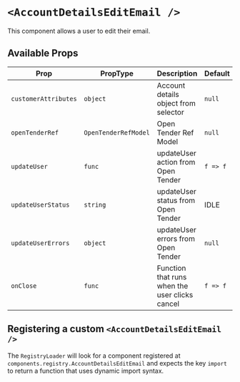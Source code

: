 # `<AccountDetailsEditEmail />`

This component allows a user to edit their email.

## Available Props

| Prop                 | PropType             | Description                                    | Default  |
| -------------------- | -------------------- | ---------------------------------------------- | -------- |
| `customerAttributes` | `object`             | Account details object from selector           | `null`   |
| `openTenderRef`      | `OpenTenderRefModel` | Open Tender Ref Model                          | `null`   |
| `updateUser`         | `func`               | updateUser action from Open Tender             | `f => f` |
| `updateUserStatus`   | `string`             | updateUser status from Open Tender             | IDLE     |
| `updateUserErrors`   | `object`             | updateUser errors from Open Tender             | `null`   |
| `onClose`            | `func`               | Function that runs when the user clicks cancel | `f => f` |

## Registering a custom `<AccountDetailsEditEmail />`

The `RegistryLoader` will look for a component registered at `components.registry.AccountDetailsEditEmail` and expects the key `import` to return a function that uses dynamic import syntax.
